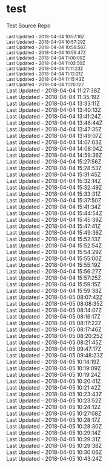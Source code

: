 # test
Test Source Repo
<div><small>Last Updated - 2018-04-04 10:57:16Z</small></div>
<div><small>Last Updated - 2018-04-04 10:57:29Z</small></div>
<div><small>Last Updated - 2018-04-04 10:58:56Z</small></div>
<div><small>Last Updated - 2018-04-04 10:59:47Z</small></div>
<div><small>Last Updated - 2018-04-04 11:00:09Z</small></div>
<div><small>Last Updated - 2018-04-04 11:03:50Z</small></div>
<div><small>Last Updated - 2018-04-04 11:11:23Z</small></div>
<div><small>Last Updated - 2018-04-04 11:12:21Z</small></div>
<div><small>Last Updated - 2018-04-04 11:15:43Z</small></div>
<div><small>Last Updated - 2018-04-04 11:20:12Z</small></div>
<div>Last Updated - 2018-04-04 11:27:38Z</div>
<div>Last Updated - 2018-04-04 11:35:19Z</div>
<div>Last Updated - 2018-04-04 13:33:11Z</div>
<div>Last Updated - 2018-04-04 13:40:13Z</div>
<div>Last Updated - 2018-04-04 13:41:24Z</div>
<div>Last Updated - 2018-04-04 13:46:44Z</div>
<div>Last Updated - 2018-04-04 13:47:35Z</div>
<div>Last Updated - 2018-04-04 13:49:07Z</div>
<div>Last Updated - 2018-04-04 14:07:03Z</div>
<div>Last Updated - 2018-04-04 14:08:04Z</div>

<div>Last Updated - 2018-04-04 14:59:36Z</div>
<div>Last Updated - 2018-04-04 15:27:56Z</div>
<div>Last Updated - 2018-04-04 15:28:53Z</div>
<div>Last Updated - 2018-04-04 15:31:45Z</div>
<div>Last Updated - 2018-04-04 15:32:14Z</div>
<div>Last Updated - 2018-04-04 15:32:49Z</div>
<div>Last Updated - 2018-04-04 15:33:31Z</div>
<div>Last Updated - 2018-04-04 15:37:50Z</div>
<div>Last Updated - 2018-04-04 15:41:34Z</div>
<div>Last Updated - 2018-04-04 15:44:54Z</div>
<div>Last Updated - 2018-04-04 15:45:39Z</div>
<div>Last Updated - 2018-04-04 15:47:41Z</div>
<div>Last Updated - 2018-04-04 15:49:36Z</div>
<div>Last Updated - 2018-04-04 15:52:13Z</div>
<div>Last Updated - 2018-04-04 15:52:54Z</div>
<div>Last Updated - 2018-04-04 15:54:29Z</div>
<div>Last Updated - 2018-04-04 15:55:00Z</div>
<div>Last Updated - 2018-04-04 15:55:19Z</div>
<div>Last Updated - 2018-04-04 15:56:27Z</div>
<div>Last Updated - 2018-04-04 15:57:25Z</div>
<div>Last Updated - 2018-04-04 15:59:15Z</div>
<div>Last Updated - 2018-04-04 15:59:38Z</div>
<div>Last Updated - 2018-04-05 08:07:42Z</div>
<div>Last Updated - 2018-04-05 08:08:35Z</div>
<div>Last Updated - 2018-04-05 08:14:07Z</div>
<div>Last Updated - 2018-04-05 08:16:17Z</div>
<div>Last Updated - 2018-04-05 08:17:22Z</div>
<div>Last Updated - 2018-04-05 08:17:46Z</div>
<div>Last Updated - 2018-04-05 08:20:25Z</div>
<div>Last Updated - 2018-04-05 08:21:45Z</div>
<div>Last Updated - 2018-04-05 09:47:17Z</div>
<div>Last Updated - 2018-04-05 09:48:23Z</div>
<div>Last Updated - 2018-04-05 10:14:19Z</div>
<div>Last Updated - 2018-04-05 10:19:09Z</div>
<div>Last Updated - 2018-04-05 10:19:24Z</div>
<div>Last Updated - 2018-04-05 10:20:41Z</div>
<div>Last Updated - 2018-04-05 10:21:42Z</div>
<div>Last Updated - 2018-04-05 10:23:43Z</div>
<div>Last Updated - 2018-04-05 10:23:52Z</div>
<div>Last Updated - 2018-04-05 10:24:12Z</div>
<div>Last Updated - 2018-04-05 10:27:08Z</div>
<div>Last Updated - 2018-04-05 10:28:17Z</div>
<div>Last Updated - 2018-04-05 10:28:30Z</div>
<div>Last Updated - 2018-04-05 10:29:14Z</div>
<div>Last Updated - 2018-04-05 10:29:31Z</div>
<div>Last Updated - 2018-04-05 10:29:38Z</div>
<div>Last Updated - 2018-04-05 10:30:06Z</div>
<div>Last Updated - 2018-04-05 10:43:24Z</div>
